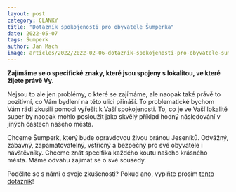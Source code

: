 ```yaml
---
layout: post
category: CLANKY
title: "Dotazník spokojenosti pro obyvatele Šumperka"
date: 2022-05-07
tags: Šumperk
author: Jan Mach
image: articles/2022/2022-02-06-dotaznik-spokojenosti-pro-obyvatele-sumperka.jpg #751x422 pixelu
---
```

**Zajímáme se o specifické znaky, které jsou spojeny s lokalitou, ve které žijete právě Vy.**

Nejsou to ale jen problémy, o které se zajímáme, ale naopak také právě to pozitivní, co Vám bydlení na této ulici přináší. 
To problematické bychom Vám rádi zkusili pomoci vyřešit k Vaší spokojenosti. To, co je ve Vaší lokalitě super by naopak mohlo posloužit jako skvělý příklad hodný následování v jiných částech našeho města. 

Chceme Šumperk, který bude opravdovou živou bránou Jeseníků. Odvážný, zábavný, zapamatovatelný, vstřícný a bezpečný pro své obyvatele i návštěvníky. Chceme znát specifika každého koutu našeho krásného města. Máme odvahu zajímat se o své sousedy. 

Podělíte se s námi o svoje zkušenosti? Pokud ano, vyplňte prosím [tento dotazník](https://docs.google.com/forms/d/e/1FAIpQLSfVWdTNDToeZKqPZUegi-UKtZYDzl9q5gvTYWZ_h0NeVKhHpQ/viewform)!
